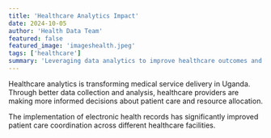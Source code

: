 ```yaml
---
title: 'Healthcare Analytics Impact'
date: 2024-10-05
author: 'Health Data Team'
featured: false
featured_image: 'imageshealth.jpeg'
tags: ['healthcare']
summary: 'Leveraging data analytics to improve healthcare outcomes and service delivery in Uganda.'
---
```


Healthcare analytics is transforming medical service delivery in Uganda. Through better data collection and analysis, healthcare providers are making more informed decisions about patient care and resource allocation.

The implementation of electronic health records has significantly improved patient care coordination across different healthcare facilities.

